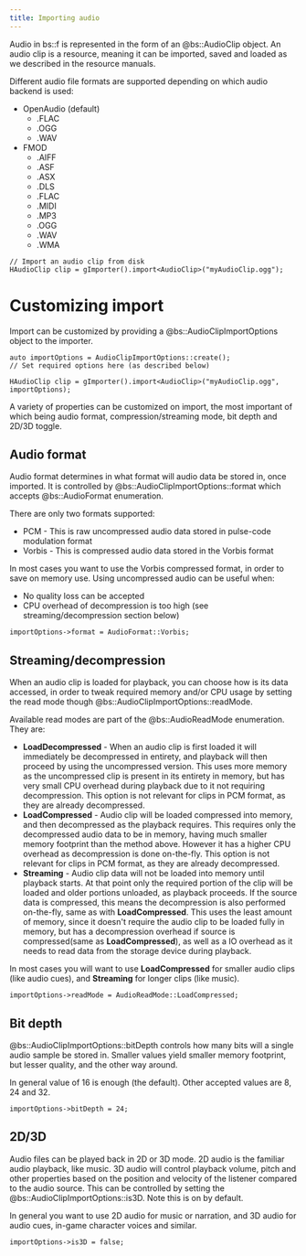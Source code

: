 ```yaml
---
title: Importing audio
---
```


Audio in bs::f is represented in the form of an @bs::AudioClip object. An audio clip is a resource, meaning it can be imported, saved and loaded as we described in the resource manuals.

Different audio file formats are supported depending on which audio backend is used:
 - OpenAudio (default)
   - .FLAC 
   - .OGG
   - .WAV
 - FMOD
   - .AIFF
   - .ASF
   - .ASX
   - .DLS
   - .FLAC
   - .MIDI
   - .MP3
   - .OGG
   - .WAV
   - .WMA
  
~~~~~~~~~~~~~{.cpp}
// Import an audio clip from disk
HAudioClip clip = gImporter().import<AudioClip>("myAudioClip.ogg");
~~~~~~~~~~~~~

# Customizing import
Import can be customized by providing a @bs::AudioClipImportOptions object to the importer.

~~~~~~~~~~~~~{.cpp}
auto importOptions = AudioClipImportOptions::create();
// Set required options here (as described below)

HAudioClip clip = gImporter().import<AudioClip>("myAudioClip.ogg", importOptions);
~~~~~~~~~~~~~

A variety of properties can be customized on import, the most important of which being audio format, compression/streaming mode, bit depth and 2D/3D toggle.

## Audio format
Audio format determines in what format will audio data be stored in, once imported. It is controlled by @bs::AudioClipImportOptions::format which accepts @bs::AudioFormat enumeration.

There are only two formats supported:
 - PCM - This is raw uncompressed audio data stored in pulse-code modulation format
 - Vorbis - This is compressed audio data stored in the Vorbis format
 
In most cases you want to use the Vorbis compressed format, in order to save on memory use. Using uncompressed audio can be useful when:
 - No quality loss can be accepted
 - CPU overhead of decompression is too high (see streaming/decompression section below)
 
~~~~~~~~~~~~~{.cpp}
importOptions->format = AudioFormat::Vorbis;
~~~~~~~~~~~~~

## Streaming/decompression
When an audio clip is loaded for playback, you can choose how is its data accessed, in order to tweak required memory and/or CPU usage by setting the read mode though @bs::AudioClipImportOptions::readMode.

Available read modes are part of the @bs::AudioReadMode enumeration. They are:
 - **LoadDecompressed** - When an audio clip is first loaded it will immediately be decompressed in entirety, and playback will then proceed by using the uncompressed version. This uses more memory as the uncompressed clip is present in its entirety in memory, but has very small CPU overhead during playback due to it not requiring decompression. This option is not relevant for clips in PCM format, as they are already decompressed.
 - **LoadCompressed** - Audio clip will be loaded compressed into memory, and then decompressed as the playback requires. This requires only the decompressed audio data to be in memory, having much smaller memory footprint than the method above. However it has a higher CPU overhead as decompression is done on-the-fly. This option is not relevant for clips in PCM format, as they are already decompressed.
 - **Streaming** - Audio clip data will not be loaded into memory until playback starts. At that point only the required portion of the clip will be loaded and older portions unloaded, as playback proceeds. If the source data is compressed, this means the decompression is also performed on-the-fly, same as with **LoadCompressed**. This uses the least amount of memory, since it doesn't require the audio clip to be loaded fully in memory, but has a decompression overhead if source is compressed(same as **LoadCompressed**), as well as a IO overhead as it needs to read data from the storage device during playback.
 
In most cases you will want to use **LoadCompressed** for smaller audio clips (like audio cues), and **Streaming** for longer clips (like music).

~~~~~~~~~~~~~{.cpp}
importOptions->readMode = AudioReadMode::LoadCompressed;
~~~~~~~~~~~~~

## Bit depth
@bs::AudioClipImportOptions::bitDepth controls how many bits will a single audio sample be stored in. Smaller values yield smaller memory footprint, but lesser quality, and the other way around.

In general value of 16 is enough (the default). Other accepted values are 8, 24 and 32.

~~~~~~~~~~~~~{.cpp}
importOptions->bitDepth = 24;
~~~~~~~~~~~~~

## 2D/3D
Audio files can be played back in 2D or 3D mode. 2D audio is the familiar audio playback, like music. 3D audio will control playback volume, pitch and other properties based on the position and velocity of the listener compared to the audio source. This can be controlled by setting the @bs::AudioClipImportOptions::is3D. Note this is on by default.

In general you want to use 2D audio for music or narration, and 3D audio for audio cues, in-game character voices and similar.

~~~~~~~~~~~~~{.cpp}
importOptions->is3D = false;
~~~~~~~~~~~~~